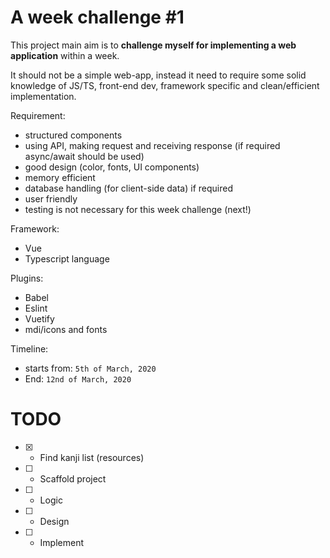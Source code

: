 # A week challenge #1

This project main aim is to **challenge myself for implementing a web application** within a week.

It should not be a simple web-app, instead it need to require some solid knowledge of JS/TS, front-end dev, framework specific and clean/efficient implementation.

Requirement:
- structured components
- using API, making request and receiving response (if required async/await should be used)
- good design (color, fonts, UI components)
- memory efficient
- database handling (for client-side data) if required
- user friendly
- testing is not necessary for this week challenge (next!)

Framework:
- Vue
- Typescript language

Plugins:
- Babel
- Eslint
- Vuetify
- mdi/icons and fonts

Timeline:
- starts from: `5th of March, 2020`
- End: `12nd of March, 2020`


# TODO
- [x] - Find kanji list (resources)
- [ ] - Scaffold project
- [ ] - Logic 
- [ ] - Design
- [ ] - Implement

